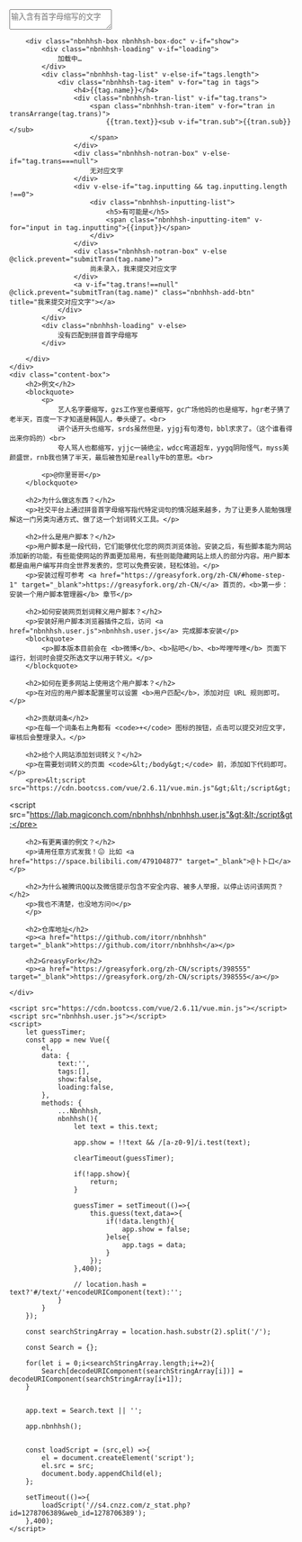 <!DOCTYPE html>
<html>
<head>
	<meta charset="UTF-8">
	<title>能不能好好说话？ - www.x6d.com/www.x6k.com</title>
	<link rel="stylesheet" href="base.css">
	<link rel="stylesheet" href="document.css">
	<meta name="viewport" content="width=device-width,user-scalable=0">
	<meta name="discription" content="拼音首字母缩写释义工具">
</head>
<body>
	<div id="el">
		<textarea v-model="text" placeholder="输入含有首字母缩写的文字" @input="nbnhhsh"></textarea>

		<div class="nbnhhsh-box nbnhhsh-box-doc" v-if="show">
			<div class="nbnhhsh-loading" v-if="loading">
				加载中…
			</div>
			<div class="nbnhhsh-tag-list" v-else-if="tags.length">
				<div class="nbnhhsh-tag-item" v-for="tag in tags">
					<h4>{{tag.name}}</h4>
					<div class="nbnhhsh-tran-list" v-if="tag.trans">
						<span class="nbnhhsh-tran-item" v-for="tran in transArrange(tag.trans)">
							{{tran.text}}<sub v-if="tran.sub">{{tran.sub}}</sub>
						</span>
					</div>
					<div class="nbnhhsh-notran-box" v-else-if="tag.trans===null">
						无对应文字
					</div>
					<div v-else-if="tag.inputting && tag.inputting.length !==0">
						<div class="nbnhhsh-inputting-list">
							<h5>有可能是</h5>
							<span class="nbnhhsh-inputting-item" v-for="input in tag.inputting">{{input}}</span>
						</div>
					</div>
					<div class="nbnhhsh-notran-box" v-else @click.prevent="submitTran(tag.name)">
						尚未录入，我来提交对应文字
					</div>
					<a v-if="tag.trans!==null" @click.prevent="submitTran(tag.name)" class="nbnhhsh-add-btn" title="我来提交对应文字"></a>
				</div>
			</div>
			<div class="nbnhhsh-loading" v-else>
				没有匹配到拼音首字母缩写
			</div>

		</div>
	</div>
	<div class="content-box">
		<h2>例文</h2>
		<blockquote>
			<p>
				艺人名字要缩写，gzs工作室也要缩写，gc广场他妈的也是缩写，hgr老子猜了老半天，百度一下才知道是韩国人，拳头硬了。<br>
				讲个话开头也缩写，srds虽然但是，yjgj有句港句，bbl求求了。（这个谁看得出来你妈的）<br>
				夸人骂人也都缩写，yjjc一骑绝尘，wdcc弯道超车，yygq阴阳怪气，myss美颜盛世，rnb我也猜了半天，最后被告知是really牛b的意思。<br>
			
			<p>@你里哥哥</p>
		</blockquote>

		<h2>为什么做这东西？</h2>
		<p>社交平台上通过拼音首字母缩写指代特定词句的情况越来越多，为了让更多人能勉强理解这一门另类沟通方式、做了这一个划词转义工具。</p>

		<h2>什么是用户脚本？</h2>
		<p>用户脚本是一段代码，它们能够优化您的网页浏览体验。安装之后，有些脚本能为网站添加新的功能，有些能使网站的界面更加易用，有些则能隐藏网站上烦人的部分内容。用户脚本都是由用户编写并向全世界发表的，您可以免费安装，轻松体验。</p>
		<p>安装过程可参考 <a href="https://greasyfork.org/zh-CN/#home-step-1" target="_blank">https://greasyfork.org/zh-CN/</a> 首页的，<b>第一步：安装一个用户脚本管理器</b> 章节</p>

		<h2>如何安装网页划词释义用户脚本？</h2>
		<p>安装好用户脚本浏览器插件之后，访问 <a href="nbnhhsh.user.js">nbnhhsh.user.js</a> 完成脚本安装</p>
		<blockquote>
			<p>脚本版本目前会在 <b>微博</b>、<b>贴吧</b>、<b>哔哩哔哩</b> 页面下运行，划词时会提交所选文字以用于转义。</p>
		</blockquote>

		<h2>如何在更多网站上使用这个用户脚本？</h2>
		<p>在对应的用户脚本配置里可以设置 <b>用户匹配</b>，添加对应 URL 规则即可。</p>

		<h2>贡献词条</h2>
		<p>在每一个词条右上角都有 <code>+</code> 图标的按钮，点击可以提交对应文字，审核后会整理录入。</p>

		<h2>给个人网站添加划词转义？</h2>
		<p>在需要划词转义的页面 <code>&lt;/body&gt;</code> 前，添加如下代码即可。</p>
		<pre>&lt;script src="https://cdn.bootcss.com/vue/2.6.11/vue.min.js"&gt;&lt;/script&gt;
&lt;script src="https://lab.magiconch.com/nbnhhsh/nbnhhsh.user.js"&gt;&lt;/script&gt;</pre>

		<h2>有更离谱的例文？</h2>
		<p>请用任意方式发我！😖 比如 <a href="https://space.bilibili.com/479104877" target="_blank">@卜卜口</a></p>

		<h2>为什么被腾讯QQ以及微信提示包含不安全内容、被多人举报，以停止访问该网页？</h2>
		<p>我也不清楚，也没地方问☹️</p>
		</p>

		<h2>仓库地址</h2>
		<p><a href="https://github.com/itorr/nbnhhsh" target="_blank">https://github.com/itorr/nbnhhsh</a></p>

		<h2>GreasyFork</h2>
		<p><a href="https://greasyfork.org/zh-CN/scripts/398555" target="_blank">https://greasyfork.org/zh-CN/scripts/398555</a></p>

	</div>

	<script src="https://cdn.bootcss.com/vue/2.6.11/vue.min.js"></script>
	<script src="nbnhhsh.user.js"></script>
	<script>
		let guessTimer;
		const app = new Vue({
			el,
			data: {
				text:'',
				tags:[],
				show:false,
				loading:false,
			},
			methods: {
				...Nbnhhsh,
				nbnhhsh(){
					let text = this.text;

					app.show = !!text && /[a-z0-9]/i.test(text);

					clearTimeout(guessTimer);

					if(!app.show){
						return;
					}

					guessTimer = setTimeout(()=>{
						this.guess(text,data=>{
							if(!data.length){
								app.show = false;
							}else{
								app.tags = data;
							}
						});
					},400);

					// location.hash = text?'#/text/'+encodeURIComponent(text):'';
				}
			}
		});

		const searchStringArray = location.hash.substr(2).split('/');

		const Search = {};

		for(let i = 0;i<searchStringArray.length;i+=2){
			Search[decodeURIComponent(searchStringArray[i])] = decodeURIComponent(searchStringArray[i+1]);
		}


		app.text = Search.text || '';

		app.nbnhhsh();


		const loadScript = (src,el) =>{
			el = document.createElement('script');
			el.src = src;
			document.body.appendChild(el);
		};

		setTimeout(()=>{
			loadScript('//s4.cnzz.com/z_stat.php?id=1278706389&web_id=1278706389');
		},400);
	</script>
</body>
</html>
